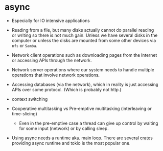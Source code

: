# async

* Especially for IO intensive applications


* Reading from a file, but many disks actually cannot do parallel reading or writing so there is not much gain. Unless we have several disks in the computer or unless the disks are mounted from some other devices via `nfs` or `Samba`.

* Network client operations such as downloading pages from the Internet or accessing APIs through the network.

* Network server operations where our system needs to handle multiple operations that involve network operations.

* Accessing databases (via the network), which in reality is just accessing APIs over some protocol. (Which is probably not http.)


* context switching

* Cooperative multitasking vs Pre-emptive multitasking (interleaving or time-slicing)
    * Even in the pre-emptive case  a thread can give up control by waiting for some input (network) or by calling sleep.


* Using async needs a runtime aka. main loop. There are several crates providing async runtime and tokio is the most popular one.
